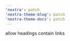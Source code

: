 ```yaml
---
'nextra': patch
'nextra-theme-blog': patch
'nextra-theme-docs': patch
---
```


allow headings contain links
